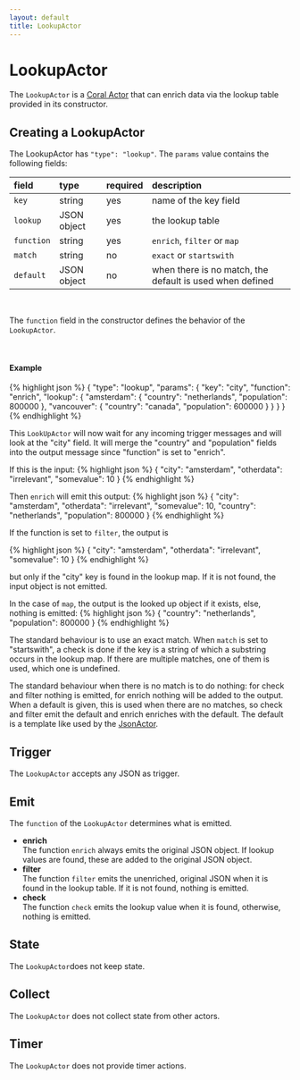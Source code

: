 ```yaml
---
layout: default
title: LookupActor
---
```

<!--
   Licensed to the Apache Software Foundation (ASF) under one or more
   contributor license agreements.  See the NOTICE file distributed with
   this work for additional information regarding copyright ownership.
   The ASF licenses this file to You under the Apache License, Version 2.0
   (the "License"); you may not use this file except in compliance with
   the License.  You may obtain a copy of the License at

       http://www.apache.org/licenses/LICENSE-2.0

   Unless required by applicable law or agreed to in writing, software
   distributed under the License is distributed on an "AS IS" BASIS,
   WITHOUT WARRANTIES OR CONDITIONS OF ANY KIND, either express or implied.
   See the License for the specific language governing permissions and
   limitations under the License.
-->

# LookupActor
The `LookupActor` is a [Coral Actor](/actors/overview/) that can enrich data via the lookup table provided in its constructor.

## Creating a LookupActor
The LookupActor has `"type": "lookup"`. The `params` value contains the following fields:

field  | type | required | description
:----- | :---- | :--- | :------------
`key` | string | yes | name of the key field
`lookup` | JSON object | yes | the lookup table
`function` | string | yes | `enrich`, `filter` or `map`
`match` | string | no | `exact` or `startswith`
`default` | JSON object | no | when there is no match, the default is used when defined

<br>

The `function` field in the constructor defines the behavior of the `LookupActor`.

<br>

#### Example
{% highlight json %}
{
  "type": "lookup",
  "params": {
    "key": "city",
    "function": "enrich",
    "lookup": {
      "amsterdam": { 
        "country": "netherlands", 
        "population": 800000 
      }, "vancouver": { 
        "country": "canada", 
        "population": 600000
      }
    }
  }
}
{% endhighlight %}

This `LookUpActor` will now wait for any incoming trigger messages and will look at the "city" field. 
It will merge the "country" and "population" fields into the output message since "function" is set to "enrich".

If this is the input:
{% highlight json %}
{
  "city": "amsterdam",
  "otherdata": "irrelevant",
  "somevalue": 10
}
{% endhighlight %}

Then `enrich` will emit this output:
{% highlight json %}
{
   "city": "amsterdam",
   "otherdata": "irrelevant",
   "somevalue": 10,
   "country": "netherlands",
   "population": 800000
}
{% endhighlight %}

If the function is set to `filter`, the output is

{% highlight json %}
{
  "city": "amsterdam",
  "otherdata": "irrelevant",
  "somevalue": 10
}
{% endhighlight %}

but only if the "city" key is found in the lookup map. If it is not found, the input object is not emitted.

In the case of `map`, the output is the looked up object if it exists, else, nothing is emitted:
{% highlight json %}
{
   "country": "netherlands",
   "population": 800000
}
{% endhighlight %}

The standard behaviour is to use an exact match. When `match` is set to "startswith", a check is done if the key is a string of which a substring occurs in the lookup map. If there are multiple matches, one of them is used, which one is undefined.

The standard behaviour when there is no match is to do nothing: for check and filter nothing is emitted, for enrich nothing will be added to the output. When a default is given, this is used when there are no matches, so check and filter emit the default and enrich enriches with the default. The default is a template like used by the [JsonActor](/coral/docs/Actors-JsonActor.html).

## Trigger
The `LookupActor` accepts any JSON as trigger.

## Emit
The `function` of the `LookupActor` determines what is emitted.

- **enrich**  
The function `enrich` always emits the original JSON object. If lookup values are found, these are added to the original JSON object.
- **filter**  
The function `filter` emits the unenriched, original JSON when it is found in the lookup table. If it is not found, nothing is emitted.
- **check**  
The function `check` emits the lookup value when it is found, otherwise, nothing is emitted.

## State
The `LookupActor`does not keep state.

## Collect
The `LookupActor` does not collect state from other actors.

## Timer
The `LookupActor` does not provide timer actions.
